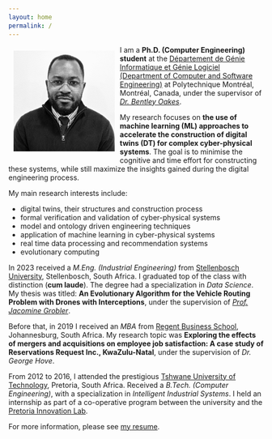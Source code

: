 ```yaml
---
layout: home
permalink: /
---
```

<img alt="Carlos Pambo" src="/assets/images/carlos_pambo-headshot.png" align="left" style="width:200px; margin: 10px 10px 10px 10px;" />

I am a **Ph.D. (Computer Engineering) student** at the [Département de Génie Informatique et Génie Logiciel (Department of Computer and Software Engineering)](https://www.polymtl.ca/gigl/) at Polytechnique Montréal, Montréal, Canada, under the supervisor of [_Dr. Bentley Oakes_](https://www.polymtl.ca/expertises/oakes-bentley).

My research focuses on **the use of machine learning (ML) approaches to accelerate the construction of digital twins (DT) for complex cyber-physical systems**. The goal is to minimise the cognitive and time effort for constructing these systems, while still maximize the insights gained during the digital engineering process.

My main research interests include:
* digital twins, their structures and construction process
* formal verification and validation of cyber-physical systems
* model and ontology driven engineering techniques
* application of machine learning in cyber-physical systems
* real time data processing and recommendation systems
* evolutionary computing

In 2023 received a _M.Eng. (Industrial Engineering)_ from [Stellenbosch University](https://www.sun.ac.za/english), Stellenbosch, South Africa. 
I graduated top of the class with distinction (**cum laude**). The degree had a specialization in _Data Science_. 
My thesis was titled: **An Evolutionary Algorithm for the Vehicle Routing Problem with Drones with Interceptions**, under the supervision of [_Prof. Jacomine Grobler_](https://scholar.google.co.za/citations?user=_Fm9-S8AAAAJ&hl=en).

Before that, in 2019 I received an _MBA_ from [Regent Business School](https://regent.ac.za/), Johannesburg, South Africa.
My research topic was **Exploring the effects of mergers and acquisitions on employee job satisfaction:
A case study of Reservations Request Inc., KwaZulu-Natal**, under the supervision of _Dr. George Hove_.

From 2012 to 2016, I attended the prestigious [Tshwane University of Technology](https://www.tut.ac.za/), Pretoria, South Africa.
Received a _B.Tech. (Computer Engineering)_, with a specialization in _Intelligent Industrial Systems_.
I held an internship as part of a co-operative program between the university and the [Pretoria Innovation Lab](https://www.theinnovationhub.com/). 

For more information, please see [my resume](assets/resume/CPamboResume.pdf).

